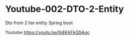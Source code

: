 # Youtube-002-DTO-2-Entity

Dto from 2 list entity
Spring boot

Youtube  https://youtu.be/N4KAFkQ5Aqc
